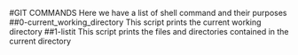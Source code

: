 #GIT COMMANDS
Here we have a list of shell command and their purposes
##0-current_working_directory
This script prints the current working directory
##1-listit
This script prints the files and directories contained in the current directory
